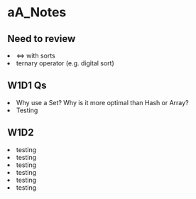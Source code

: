 # aA_Notes
<h2> Need to review </h2>
<li> <=> with sorts  </li>
<li> ternary operator (e.g. digital sort) </li>

<h2> W1D1 Qs </h2>
<li> Why use a Set? Why is it more optimal than Hash or Array?  </li>
<li> Testing  </li>


<h2> W1D2 </h2>
<li>testing  </li>
<li>testing  </li>
<li>testing  </li>
<li>testing  </li>
<li>testing  </li>
<li>testing  </li>
